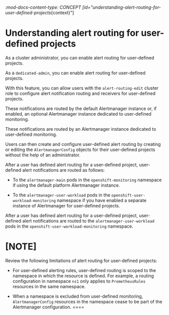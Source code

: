 :_mod-docs-content-type: CONCEPT
[id="understanding-alert-routing-for-user-defined-projects_{context}"]
# Understanding alert routing for user-defined projects


As a cluster administrator, you can enable alert routing for user-defined projects.


As a `dedicated-admin`, you can enable alert routing for user-defined projects.

With this feature, you can allow users with the `alert-routing-edit` cluster role to configure alert notification routing and receivers for user-defined projects.

These notifications are routed by the default Alertmanager instance or, if enabled, an optional Alertmanager instance dedicated to user-defined monitoring.


These notifications are routed by an Alertmanager instance dedicated to user-defined monitoring.


Users can then create and configure user-defined alert routing by creating or editing the `AlertmanagerConfig` objects for their user-defined projects without the help of an administrator.


After a user has defined alert routing for a user-defined project, user-defined alert notifications are routed as follows:

* To the `alertmanager-main` pods in the `openshift-monitoring` namespace if using the default platform Alertmanager instance.

* To the `alertmanager-user-workload` pods in the `openshift-user-workload-monitoring` namespace if you have enabled a separate instance of Alertmanager for user-defined projects.


After a user has defined alert routing for a user-defined project, user-defined alert notifications are routed to the `alertmanager-user-workload` pods in the `openshift-user-workload-monitoring` namespace.


[NOTE]
====
Review the following limitations of alert routing for user-defined projects:

* For user-defined alerting rules, user-defined routing is scoped to the namespace in which the resource is defined. For example, a routing configuration in namespace `ns1` only applies to `PrometheusRules` resources in the same namespace.

* When a namespace is excluded from user-defined monitoring, `AlertmanagerConfig` resources in the namespace cease to be part of the Alertmanager configuration.
====
